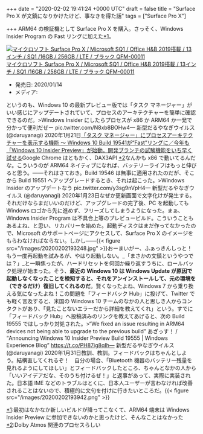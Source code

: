 
+++
date = "2020-02-02 19:41:24 +0000 UTC"
draft = false
title = "Surface Pro X が文鎮になりかけたけど、事なきを得た話"
tags = ["Surface Pro X"]

+++
ARM64 の検証機として Surface Pro X を購入。さっそく、Windows Insider Program の Fast リングに加えた<a href="#f-b5611386" name="fn-b5611386" title="最初はなかなか新しいビルドが降ってこなくて、ARM64 端末は Windows Insider Preview に参加できないのかと思ったけど、そんなことはなかった">*1</a>。<div class="hatena-asin-detail"><a href="https://www.amazon.co.jp/exec/obidos/ASIN/B082WWKYCY/bestylesnet-22/"><img src="https://images-fe.ssl-images-amazon.com/images/I/31NdbVmupgL._SL160_.jpg" class="hatena-asin-detail-image" alt="マイクロソフト Surface Pro X / Microsoft SQ1 / Office H&amp;B 2019搭載 / 13インチ / SQ1 /16GB / 256GB / LTE / ブラック QFM-00011" title="マイクロソフト Surface Pro X / Microsoft SQ1 / Office H&amp;B 2019搭載 / 13インチ / SQ1 /16GB / 256GB / LTE / ブラック QFM-00011"/></a><div class="hatena-asin-detail-info"><a href="https://www.amazon.co.jp/exec/obidos/ASIN/B082WWKYCY/bestylesnet-22/">マイクロソフト Surface Pro X / Microsoft SQ1 / Office H&amp;B 2019搭載 / 13インチ / SQ1 /16GB / 256GB / LTE / ブラック QFM-00011</a><ul><li><span class="hatena-asin-detail-label">発売日:</span> 2020/01/14</li><li><span class="hatena-asin-detail-label">メディア:</span></li></ul></div><div class="hatena-asin-detail-foot"></div></div>というのも、Windows 10 の最新プレビュー版では「タスク マネージャー」がいい感じにアップデートされていて、プロセスのアーキテクチャーを簡単に確認できるのだ。>Windows Insider にしたらプロセスが x86 か ARM64 か一発で分かって便利だぜー pic.twitter.com/N8xb8BOHw4— 新型だるやなぎウイルス (@daruyanagi) 2020年1月21日<script async="" src="https://platform.twitter.com/widgets.js" charset="utf-8"></script>[「タスク マネージャー」にプロセスアーキテクチャーを表示する機能 ～ Windows 10 Build 19541が“Fast”リングに／今年も「Windows 10 Insider Preview」が始動。開発ブランチの試験機能をいち早く試せる](https://forest.watch.impress.co.jp/docs/news/1228222.html)Google Chrome はともかく、DAX3API <a href="#f-95ea7f17" name="fn-95ea7f17" title="Dolby Atmos 関連のプロセスらしい">*2</a>なんかも x86 で動いてるんだな。こういうのが ARM64 ネイティブになれば、バッテリーライフはもっと伸びると思う。――それはさておき。Build 19546 は無事に適用されたのだが、そこから Build 19551 へアップグレードするとき、それは起こった。>Windows Insider のアップデートなう pic.twitter.com/y3sg9nVpH4— 新型だるやなぎウイルス (@daruyanagi) 2020年1月23日<script async="" src="https://platform.twitter.com/widgets.js" charset="utf-8"></script>なぜか更新画面で文字化けが発生する。それだけならまだいいのだけど、アップグレードの完了後、PC を起動しても Windows ロゴから先に進めず、フリーズしてしまうようになった。まぁ、Windows Insider Program は不具合上等のプレビュービルド。こういうこともあるよね、と思い、リカバリーを始めた。起動ディスクはまだ作ってなかったので、Microsoft のサポートページにアクセスして、Surface Pro X のイメージをもらわなければならない。しかし――{{< figure src="/images/20200202193248.jpg"  >}}おーまいがー、ふぁっきんしっと！　もう一度再起動を試みるが、やはり起動しない。_「まさかの文鎮というやつでは？」_と一瞬焦ったが、ハードリセットを何回か繰り返すうちに、ロールバック処理が始まった。そう、**最近の Windows 10 は Windows Update が原因で起動しなくなったことを検知すると、それをアンインストールして、元の環境を（できるだけ）復旧してくれるのだ**。賢くなったよね、Windows 7 から乗り換える気になったよね！この問題を「フィードバック Hub」に投げて、Twitter でも軽く言及すると、米国の Windows 10 チームのなかの人と思しき人からコンタクトがあり、「見たことないエラーだから詳細を教えてくれ」という。すでに「フィードバック Hub」へ投稿済みのリンクを教えてあげると、次の Build 19555 ではしっかり対処された。>“We fixed an issue resulting in ARM64 devices not being able to upgrade to the previous build” あざっす！ / “Announcing Windows 10 Insider Preview Build 19555 | Windows Experience Blog” https://t.co/PH87ig8qIh— 新型だるやなぎウイルス (@daruyanagi) 2020年1月31日<script async="" src="https://platform.twitter.com/widgets.js" charset="utf-8"></script>教訓、教訓。フィードバックはちゃんとしよう。結構直してくれるぞ！　自分の場合、「Bluetooth 機器のバッテリー残量を見れるようにしてほしい」とフィードバックしたところ、ちゃんとなかの人から「いいアイデアだな、そのうち付けるぜ！」と返事があって、実際に実装された。日本語 IME などのトラブルはとくに、日本人ユーザーが言わなければ改善されることはないので、積極的に文句を付けに行きたいところだ。{{< figure src="/images/20200202193942.png"  >}}
<div class="footnote">
<a href="#fn-b5611386" name="f-b5611386" class="footnote-number">*1</a><span class="footnote-delimiter">:</span><span class="footnote-text">最初はなかなか新しいビルドが降ってこなくて、ARM64 端末は Windows Insider Preview に参加できないのかと思ったけど、そんなことはなかった</span>
<a href="#fn-95ea7f17" name="f-95ea7f17" class="footnote-number">*2</a><span class="footnote-delimiter">:</span><span class="footnote-text">Dolby Atmos 関連のプロセスらしい</span>
</div>

